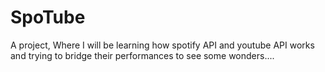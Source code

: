 # SpoTube
A project, Where I will be learning how spotify API and youtube API works and trying to bridge their performances to see some wonders....
